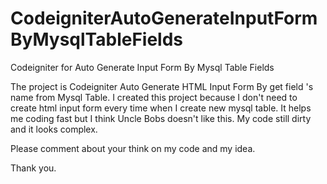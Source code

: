 # CodeigniterAutoGenerateInputFormByMysqlTableFields
Codeigniter for Auto Generate Input Form By Mysql Table Fields

The project is Codeigniter Auto Generate HTML Input Form By get field 's name from Mysql Table.
I created this project because I don't need to create html input form every time when I create new mysql table.
It helps me coding fast but I think Uncle Bobs doesn't like this. My code still dirty and it looks complex.

Please comment about your think on my code and my idea.

Thank you.
